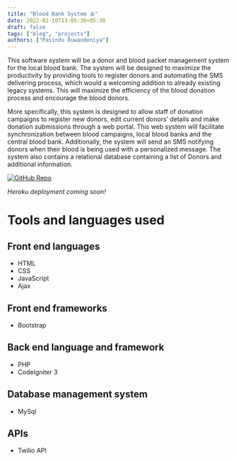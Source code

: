```yaml
---
title: "Blood Bank System 🩸"
date: 2022-02-10T13:05:30+05:30
draft: false
tags: ["blog", "projects"]
authors: ["Pasindu Ruwandeniya"]
---
```


This software system will be a donor and blood packet management system for the local blood bank. The system will be designed to maximize the productivity by providing tools to register donors and automating the SMS delivering process, which would a welcoming addition to already existing legacy systems. This will maximize the efficiency of the blood donation process and encourage the blood donors.

More specifically, this system is designed to allow staff of donation campaigns to register new donors, edit current donors’ details and make donation submissions through a web portal. This web system will facilitate synchronization between blood campaigns, local blood banks and the central blood bank. Additionally, the system will send an SMS notifying donors when their blood is being used with a personalized message. The system also contains a relational database containing a list of Donors and additional information.

[![GitHub Repo](img/GitHub-100000.svg)](https://github.com/pasindujr/blood-bank-system)

*Heroku deployment coming soon!*

# Tools and languages used

## Front end languages

- HTML
- CSS
- JavaScript
- Ajax

## Front end frameworks

- Bootstrap

## Back end language and framework

- PHP
- CodeIgniter 3

## Database management system

- MySql

## APIs

- Twilio API

